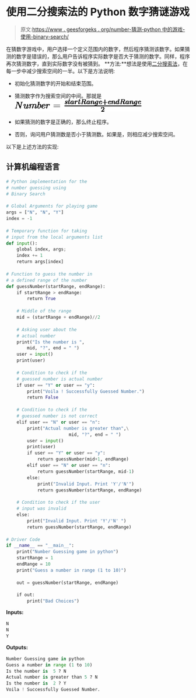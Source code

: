 # 使用二分搜索法的 Python 数字猜谜游戏

> 原文:[https://www . geesforgeks . org/number-猜测-python 中的游戏-使用-binary-search/](https://www.geeksforgeeks.org/number-guessing-game-in-python-using-binary-search/)

在猜数字游戏中，用户选择一个定义范围内的数字，然后程序猜测该数字。如果猜测的数字是错误的，那么用户告诉程序实际数字是否大于猜测的数字。同样，程序再次猜测数字，直到实际数字没有被猜到。
**方法:**想法是使用[二分搜索法](https://www.geeksforgeeks.org/binary-search/)，在每一步中减少搜索空间的一半。以下是方法说明:

*   初始化猜测数字的开始和结束范围。
*   猜测数字作为搜索空间的中间。那就是
    ![Number = \frac{startRange + endRange}{2} ](img/9dc24aa44ba77ccac98553564e16868b.png "Rendered by QuickLaTeX.com")

*   如果猜测的数字是正确的，那么终止程序。
*   否则，询问用户猜测数是否小于猜测数。如果是，则相应减少搜索空间。

以下是上述方法的实现:

## 计算机编程语言

```py
# Python implementation for the
# number guessing using
# Binary Search

# Global Arguments for playing game
args = ["N", "N", "Y"]
index = -1

# Temporary function for taking
# input from the local arguments list
def input():
    global index, args;
    index += 1
    return args[index]

# Function to guess the number in
# a defined range of the number
def guessNumber(startRange, endRange):
    if startRange > endRange:
        return True

    # Middle of the range
    mid = (startRange + endRange)//2

    # Asking user about the
    # actual number
    print("Is the number is ",
        mid, "?", end = " ")
    user = input()
    print(user)

    # Condition to check if the
    # guessed number is actual number
    if user == "Y" or user == "y":
        print("Voila ! Successfully Guessed Number.")
        return False

    # Condition to check if the
    # guessed number is not correct
    elif user == "N" or user == "n":
        print("Actual number is greater than",\
                        mid, "?", end = " ")
        user = input()
        print(user)
        if user == "Y" or user == "y":
            return guessNumber(mid+1, endRange)
        elif user == "N" or user == "n":
            return guessNumber(startRange, mid-1)
        else:
            print("Invalid Input. Print 'Y'/'N'")
            return guessNumber(startRange, endRange)

    # Condition to check if the user
    # input was invalid
    else:
        print("Invalid Input. Print 'Y'/'N' ")
        return guessNumber(startRange, endRange)

# Driver Code
if __name__ == "__main__":
    print("Number Guessing game in python")
    startRange = 1
    endRange = 10
    print("Guess a number in range (1 to 10)")

    out = guessNumber(startRange, endRange)

    if out:
        print("Bad Choices")
```

**Inputs:** 

```py
N
N
Y
```

**Outputs:** 

```py
Number Guessing game in python
Guess a number in range (1 to 10)
Is the number is  5 ? N
Actual number is greater than 5 ? N
Is the number is  2 ? Y
Voila ! Successfully Guessed Number.
```